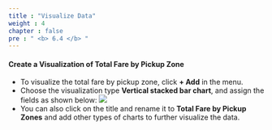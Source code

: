 ```yaml
---
title : "Visualize Data"
weight : 4
chapter : false
pre : " <b> 6.4 </b> "
---
```

#### Create a Visualization of Total Fare by Pickup Zone
- To visualize the total fare by pickup zone, click **+ Add** in the menu.
- Choose the visualization type **Vertical stacked bar chart**, and assign the fields as shown below:
![](../../images/6.visualize/13.png)
- You can also click on the title and rename it to **Total Fare by Pickup Zones** and add other types of charts to further visualize the data.